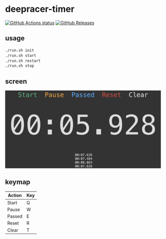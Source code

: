 # deepracer-timer

[![GitHub Actions status](https://github.com/nalbam/deepracer-timer/workflows/Build-Push/badge.svg)](https://github.com/nalbam/deepracer-timer/actions)
[![GitHub Releases](https://img.shields.io/github/release/nalbam/deepracer-timer.svg)](https://github.com/nalbam/deepracer-timer/releases)

## usage

```bash
./run.sh init
./run.sh start
./run.sh restart
./run.sh stop
```

## screen

![screen](images/screen.png)

## keymap

| Action | Key |
| ------ | --- |
| Start  |  Q  |
| Pause  |  W  |
| Passed |  E  |
| Reset  |  R  |
| Clear  |  T  |
